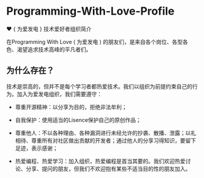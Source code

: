 # Programming-With-Love-Profile
:heart: { 为爱发电 }  技术爱好者组织简介

在Programming With Love ( 为爱发电 ) 的朋友们，是来自各个岗位、各型各色、渴望追求技术高峰的平凡者们。

## 为什么存在？

技术是崇高的，但并不是每个学习者都热爱技术。我们以组织为前提约束自己的行为。加入为爱发电组织，我们需要遵守：

* 尊重开源精神：以分享为目的，拒绝非法牟利；

* 自我保护：使用适当的Lisence保护自己的原创作品；

* 尊重他人：不以各种理由、各种漏洞进行未经允许的抄袭、散播、泄露；以礼相待、尊重所有对社区做出贡献的开发者；通过他人的分享习得知识，要留下足迹，表示感谢；

* 热爱编程、热爱学习：加入组织，热爱编程是首当其要的。我们欢迎热爱讨论、分享、提问的朋友，但我们不欢迎抱有某些不适当目的性的朋友加入。
